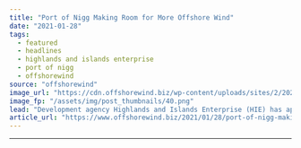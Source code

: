 ```yaml
---
title: "Port of Nigg Making Room for More Offshore Wind"
date: "2021-01-28"
tags: 
  - featured
  - headlines
  - highlands and islands enterprise
  - port of nigg
  - offshorewind
source: "offshorewind"
image_url: "https://cdn.offshorewind.biz/wp-content/uploads/sites/2/2021/01/28135006/Port-of-Nigg-Making-Room-for-More-Offshore-Wind.png"
image_fp: "/assets/img/post_thumbnails/40.png"
lead: "Development agency Highlands and Islands Enterprise (HIE) has approved an investment of up to"
article_url: "https://www.offshorewind.biz/2021/01/28/port-of-nigg-making-room-for-more-offshore-wind/"
---
```


---
